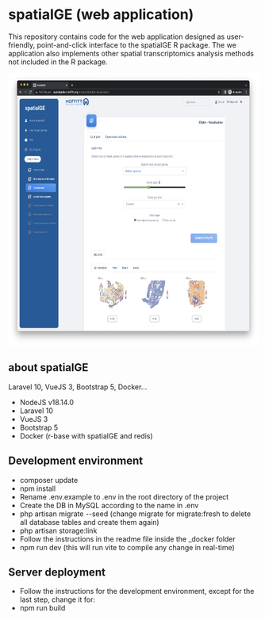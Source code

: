 # spatialGE (web application)
This repository contains code for the web application designed as user-friendly, point-and-click interface to the spatialGE R package. The we application also implements other spatial transcriptomics analysis methods not included in the R package.

<p align="center">
<img src="screenshot_web_app.png" height="550" width="700" >
</p>

## about spatialGE

Laravel 10, VueJS 3, Bootstrap 5, Docker...

- NodeJS v18.14.0
- Laravel 10
- VueJS 3
- Bootstrap 5
- Docker (r-base with spatialGE and redis)

## Development environment

- composer update
- npm install
- Rename .env.example to .env in the root directory of the project 
- Create the DB in MySQL according to the name in .env 
- php artisan migrate --seed       (change migrate for migrate:fresh to delete all database tables and create them again)
- php artisan storage:link
- Follow the instructions in the readme file inside the _docker folder
- npm run dev  (this will run vite to compile any change in real-time)

## Server deployment

- Follow the instructions for the development environment, except for the last step, change it for:
- npm run build
